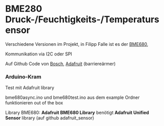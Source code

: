 # BME280 Druck-/Feuchtigkeits-/Temperatursensor

Verschiedene Versionen im Projekt, in Filipp Falle ist es der [BME680](https://www.adafruit.com/product/3660),

Kommunikation via I2C oder SPI

Auf Github Code von 
[Bosch](https://github.com/BoschSensortec/BME68x-Sensor-API),
[Adafruit](https://github.com/adafruit/Adafruit_BME680) (barriereärmer)


### Arduino-Kram

Test mit Adafruit library

bme680async.ino und bme680test.ino aus dem example Ordner funktionieren out of the box

Library BME680: **Adafruit BME680 Library**
benötigt **Adafruit Unified Sensor** library (auf github adafruit_sensor)
